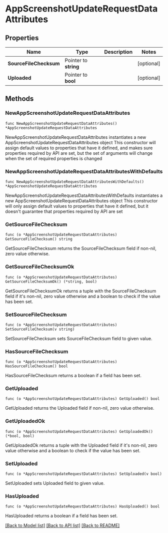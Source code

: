 # AppScreenshotUpdateRequestDataAttributes

## Properties

Name | Type | Description | Notes
------------ | ------------- | ------------- | -------------
**SourceFileChecksum** | Pointer to **string** |  | [optional] 
**Uploaded** | Pointer to **bool** |  | [optional] 

## Methods

### NewAppScreenshotUpdateRequestDataAttributes

`func NewAppScreenshotUpdateRequestDataAttributes() *AppScreenshotUpdateRequestDataAttributes`

NewAppScreenshotUpdateRequestDataAttributes instantiates a new AppScreenshotUpdateRequestDataAttributes object
This constructor will assign default values to properties that have it defined,
and makes sure properties required by API are set, but the set of arguments
will change when the set of required properties is changed

### NewAppScreenshotUpdateRequestDataAttributesWithDefaults

`func NewAppScreenshotUpdateRequestDataAttributesWithDefaults() *AppScreenshotUpdateRequestDataAttributes`

NewAppScreenshotUpdateRequestDataAttributesWithDefaults instantiates a new AppScreenshotUpdateRequestDataAttributes object
This constructor will only assign default values to properties that have it defined,
but it doesn't guarantee that properties required by API are set

### GetSourceFileChecksum

`func (o *AppScreenshotUpdateRequestDataAttributes) GetSourceFileChecksum() string`

GetSourceFileChecksum returns the SourceFileChecksum field if non-nil, zero value otherwise.

### GetSourceFileChecksumOk

`func (o *AppScreenshotUpdateRequestDataAttributes) GetSourceFileChecksumOk() (*string, bool)`

GetSourceFileChecksumOk returns a tuple with the SourceFileChecksum field if it's non-nil, zero value otherwise
and a boolean to check if the value has been set.

### SetSourceFileChecksum

`func (o *AppScreenshotUpdateRequestDataAttributes) SetSourceFileChecksum(v string)`

SetSourceFileChecksum sets SourceFileChecksum field to given value.

### HasSourceFileChecksum

`func (o *AppScreenshotUpdateRequestDataAttributes) HasSourceFileChecksum() bool`

HasSourceFileChecksum returns a boolean if a field has been set.

### GetUploaded

`func (o *AppScreenshotUpdateRequestDataAttributes) GetUploaded() bool`

GetUploaded returns the Uploaded field if non-nil, zero value otherwise.

### GetUploadedOk

`func (o *AppScreenshotUpdateRequestDataAttributes) GetUploadedOk() (*bool, bool)`

GetUploadedOk returns a tuple with the Uploaded field if it's non-nil, zero value otherwise
and a boolean to check if the value has been set.

### SetUploaded

`func (o *AppScreenshotUpdateRequestDataAttributes) SetUploaded(v bool)`

SetUploaded sets Uploaded field to given value.

### HasUploaded

`func (o *AppScreenshotUpdateRequestDataAttributes) HasUploaded() bool`

HasUploaded returns a boolean if a field has been set.


[[Back to Model list]](../README.md#documentation-for-models) [[Back to API list]](../README.md#documentation-for-api-endpoints) [[Back to README]](../README.md)


